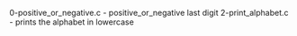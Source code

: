 0-positive_or_negative.c - positive_or_negative
last digit
2-print_alphabet.c - prints the alphabet in lowercase
